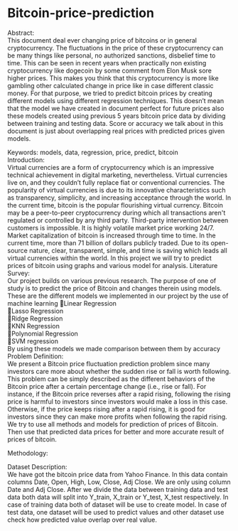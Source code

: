 # Bitcoin-price-prediction

Abstract:<br />
This document deal ever changing price of bitcoins or in general cryptocurrency. The fluctuations in the price of these cryptocurrency can be many things like personal, no authorized sanctions, disbelief time to time. This can be seen in recent years when practically non existing cryptocurrency like dogecoin by some comment from Elon Musk sore higher prices. This makes you think that this cryptocurrency is more like gambling other calculated change in price like in case different classic money. For that purpose, we tried to predict bitcoin prices by creating different models using different regression techniques.
This doesn’t mean that the model we have created in document perfect for future prices also these models created using previous 5 years bitcoin price data by dividing between training and testing data. Score or accuracy we talk about in this document is just about overlapping real prices with predicted prices given models.

Keywords: models, data, regression, price, predict, bitcoin<br />
Introduction:<br />
Virtual currencies are a form of cryptocurrency which is an impressive technical achievement in digital marketing, nevertheless. Virtual currencies live on, and they couldn’t fully replace fiat or conventional currencies. The popularity of virtual currencies is due to its innovative characteristics such as transparency, simplicity, and increasing acceptance through the world. In the current time, bitcoin is the popular flourishing virtual currency. Bitcoin may be a peer-to-peer cryptocurrency during which all transactions aren't regulated or controlled by any third party. Third-party intervention between customers is impossible. It is highly volatile market price working 24/7. Market capitalization of bitcoin is increased through time to time. In the current time, more than 71 billion of dollars publicly traded. Due to its open-source nature, clear, transparent, simple, and time is saving which leads all virtual currencies within the world. In this project we will try to predict prices of bitcoin using graphs and various model for analysis.
Literature Survey:<br />
Our project builds on various previous research. The purpose of one of study is to predict the price of Bitcoin and changes therein using models.
These are the different models we implemented in our project by the use of machine learning
Linear Regression<br />
Lasso Regression<br />
Ridge Regression<br />
KNN Regression<br />
Polynomial Regression<br />
SVM regression<br />
By using these models we made comparison between them by accuracy<br />
Problem Definition:<br />
We present a Bitcoin price fluctuation prediction problem since many investors care more about whether the sudden rise or fall is worth following. This problem can be simply described as the different behaviors of the Bitcoin price after a certain percentage change (i.e., rise or fall). For instance, if the Bitcoin price reverses after a rapid rising, following the rising price is harmful to investors since investors would make a loss in this case. Otherwise, if the price keeps rising after a rapid rising, it is good for investors since they can make more profits when following the rapid rising. We try to use all methods and models for prediction of prices of Bitcoin. Then use that predicted data prices for better and more accurate result of prices of bitcoin.

Methodology:<br />

Dataset Description:<br />
We have got the bitcoin price data from Yahoo Finance. In this data contain columns Date, Open, High, Low, Close, Adj Close. We are only using column Date and Adj Close. After we divide the data between training data and test data both data will split into Y_train, X_train or Y_test, X_test respectively. In case of training data both of dataset will be use to create model. In case of test data, one dataset will be used to predict values and other dataset use check how predicted value overlap over real value.
